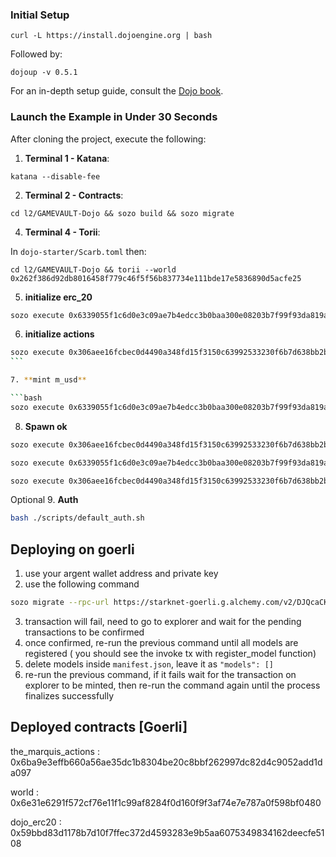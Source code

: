 ### Initial Setup

```console
curl -L https://install.dojoengine.org | bash
```

Followed by:

```console
dojoup -v 0.5.1
```

For an in-depth setup guide, consult the [Dojo book](https://book.dojoengine.org/getting-started/quick-start.html).

### Launch the Example in Under 30 Seconds

After cloning the project, execute the following:

1. **Terminal 1 - Katana**:

```console
katana --disable-fee
```

2. **Terminal 2 - Contracts**:

```console
cd l2/GAMEVAULT-Dojo && sozo build && sozo migrate
```

4. **Terminal 4 - Torii**:

In `dojo-starter/Scarb.toml` then:

```console
cd l2/GAMEVAULT-Dojo && torii --world 0x262f386d92db8016458f779c46f5f56b837734e111bde17e5836890d5acfe25
```

5. **initialize erc_20**

```bash
sozo execute 0x6339055f1c6d0e3c09ae7b4edcc3b0baa300e08203b7f99f93da819a59ed085 initialize --calldata 123,123,0x262f386d92db8016458f779c46f5f56b837734e111bde17e5836890d5acfe25
```

6. **initialize actions**

````bash
sozo execute 0x306aee16fcbec0d4490a348fd15f3150c63992533230f6b7d638bb2b9cf5e3c initialize --calldata 0x6339055f1c6d0e3c09ae7b4edcc3b0baa300e08203b7f99f93da819a59ed085
```

7. **mint m_usd**

```bash
sozo execute 0x6339055f1c6d0e3c09ae7b4edcc3b0baa300e08203b7f99f93da819a59ed085 mint_ --calldata 0x6162896d1d7ab204c7ccac6dd5f8e9e7c25ecd5ae4fcb4ad32e57786bb46e03,10000,0
````

8. **Spawn ok**

```bash
sozo execute 0x306aee16fcbec0d4490a348fd15f3150c63992533230f6b7d638bb2b9cf5e3c spawn
```

```bash
sozo execute 0x6339055f1c6d0e3c09ae7b4edcc3b0baa300e08203b7f99f93da819a59ed085 approve --calldata 0x306aee16fcbec0d4490a348fd15f3150c63992533230f6b7d638bb2b9cf5e3c,100,0
```

```bash
sozo execute 0x306aee16fcbec0d4490a348fd15f3150c63992533230f6b7d638bb2b9cf5e3c move --calldata 1,2,20,30,2,2,3
```

Optional 9. **Auth**

```bash
bash ./scripts/default_auth.sh
```

## Deploying on goerli

1. use your argent wallet address and private key
2. use the following command

```bash
sozo migrate --rpc-url https://starknet-goerli.g.alchemy.com/v2/DJQcaCKLJQ1gGtclqomTXYo6aRzeuKe5
```

3. transaction will fail, need to go to explorer and wait for the pending transactions to be confirmed
4. once confirmed, re-run the previous command until all models are registered ( you should see the invoke tx with register_model function)
5. delete models inside `manifest.json`, leave it as `"models": []`
6. re-run the previous command, if it fails wait for the transaction on explorer to be minted, then re-run the command again until the process finalizes successfully

## Deployed contracts [Goerli]

the_marquis_actions : 0x6ba9e3effb660a56ae35dc1b8304be20c8bbf262997dc82d4c9052add1da097

world : 0x6e31e6291f572cf76e11f1c99af8284f0d160f9f3af74e7e787a0f598bf0480

dojo_erc20 : 0x59bbd83d1178b7d10f7ffec372d4593283e9b5aa6075349834162deecfe5108
